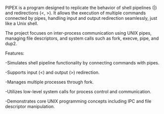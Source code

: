 PIPEX is a program designed to replicate the behavior of shell pipelines (|) and redirections (<, >). It allows the execution of multiple commands connected by pipes, handling input and output redirection seamlessly, just like a Unix shell.

The project focuses on inter-process communication using UNIX pipes, managing file descriptors, and system calls such as fork, execve, pipe, and dup2.

Features:

-Simulates shell pipeline functionality by connecting commands with pipes.

-Supports input (<) and output (>) redirection.

-Manages multiple processes through fork.

-Utilizes low-level system calls for process control and communication.

-Demonstrates core UNIX programming concepts including IPC and file descriptor manipulation.

